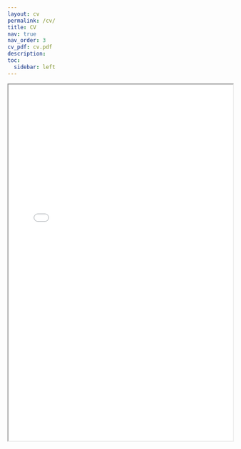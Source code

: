 ```yaml
---
layout: cv
permalink: /cv/
title: CV
nav: true
nav_order: 3
cv_pdf: cv.pdf
description: 
toc:
  sidebar: left
---
```

<div style="width: 100%; height:800">
  <iframe src="../assets/pdf/cv.pdf" width="100%" height="800">
  Please click on the icon on the top right to download my CV if it does not show up in your browser. 
  </iframe>
</div>
